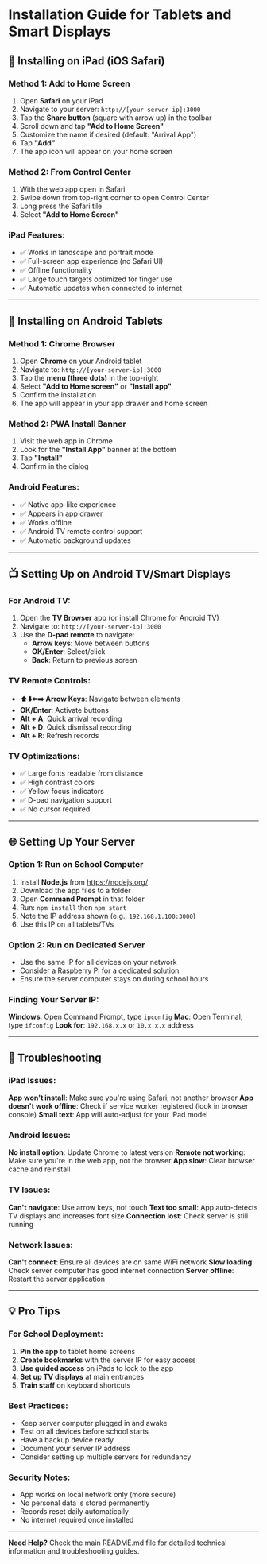 # Installation Guide for Tablets and Smart Displays

## 📱 **Installing on iPad (iOS Safari)**

### Method 1: Add to Home Screen
1. Open **Safari** on your iPad
2. Navigate to your server: `http://[your-server-ip]:3000`
3. Tap the **Share button** (square with arrow up) in the toolbar
4. Scroll down and tap **"Add to Home Screen"**
5. Customize the name if desired (default: "Arrival App")
6. Tap **"Add"**
7. The app icon will appear on your home screen

### Method 2: From Control Center
1. With the web app open in Safari
2. Swipe down from top-right corner to open Control Center  
3. Long press the Safari tile
4. Select **"Add to Home Screen"**

### iPad Features:
- ✅ Works in landscape and portrait mode
- ✅ Full-screen app experience (no Safari UI)
- ✅ Offline functionality
- ✅ Large touch targets optimized for finger use
- ✅ Automatic updates when connected to internet

---

## 🤖 **Installing on Android Tablets**

### Method 1: Chrome Browser
1. Open **Chrome** on your Android tablet
2. Navigate to: `http://[your-server-ip]:3000`
3. Tap the **menu (three dots)** in the top-right
4. Select **"Add to Home screen"** or **"Install app"**
5. Confirm the installation
6. The app will appear in your app drawer and home screen

### Method 2: PWA Install Banner
1. Visit the web app in Chrome
2. Look for the **"Install App"** banner at the bottom
3. Tap **"Install"** 
4. Confirm in the dialog

### Android Features:
- ✅ Native app-like experience
- ✅ Appears in app drawer
- ✅ Works offline
- ✅ Android TV remote control support
- ✅ Automatic background updates

---

## 📺 **Setting Up on Android TV/Smart Displays**

### For Android TV:
1. Open the **TV Browser** app (or install Chrome for Android TV)
2. Navigate to: `http://[your-server-ip]:3000`
3. Use the **D-pad remote** to navigate:
   - **Arrow keys**: Move between buttons
   - **OK/Enter**: Select/click
   - **Back**: Return to previous screen

### TV Remote Controls:
- **⬆️⬇️⬅️➡️ Arrow Keys**: Navigate between elements
- **OK/Enter**: Activate buttons
- **Alt + A**: Quick arrival recording
- **Alt + D**: Quick dismissal recording
- **Alt + R**: Refresh records

### TV Optimizations:
- ✅ Large fonts readable from distance
- ✅ High contrast colors
- ✅ Yellow focus indicators
- ✅ D-pad navigation support
- ✅ No cursor required

---

## 🌐 **Setting Up Your Server**

### Option 1: Run on School Computer
1. Install **Node.js** from https://nodejs.org/
2. Download the app files to a folder
3. Open **Command Prompt** in that folder
4. Run: `npm install` then `npm start`
5. Note the IP address shown (e.g., `192.168.1.100:3000`)
6. Use this IP on all tablets/TVs

### Option 2: Run on Dedicated Server
- Use the same IP for all devices on your network
- Consider a Raspberry Pi for a dedicated solution
- Ensure the server computer stays on during school hours

### Finding Your Server IP:
**Windows**: Open Command Prompt, type `ipconfig`
**Mac**: Open Terminal, type `ifconfig`
**Look for**: `192.168.x.x` or `10.x.x.x` address

---

## 🔧 **Troubleshooting**

### iPad Issues:
**App won't install**: Make sure you're using Safari, not another browser
**App doesn't work offline**: Check if service worker registered (look in browser console)
**Small text**: App will auto-adjust for your iPad model

### Android Issues:
**No install option**: Update Chrome to latest version
**Remote not working**: Make sure you're in the web app, not the browser
**App slow**: Clear browser cache and reinstall

### TV Issues:
**Can't navigate**: Use arrow keys, not touch
**Text too small**: App auto-detects TV displays and increases font size
**Connection lost**: Check server is still running

### Network Issues:
**Can't connect**: Ensure all devices are on same WiFi network
**Slow loading**: Check server computer has good internet connection
**Server offline**: Restart the server application

---

## 💡 **Pro Tips**

### For School Deployment:
1. **Pin the app** to tablet home screens
2. **Create bookmarks** with the server IP for easy access
3. **Use guided access** on iPads to lock to the app
4. **Set up TV displays** at main entrances
5. **Train staff** on keyboard shortcuts

### Best Practices:
- Keep server computer plugged in and awake
- Test on all devices before school starts
- Have a backup device ready
- Document your server IP address
- Consider setting up multiple servers for redundancy

### Security Notes:
- App works on local network only (more secure)
- No personal data is stored permanently
- Records reset daily automatically
- No internet required once installed

---

**Need Help?** Check the main README.md file for detailed technical information and troubleshooting guides.